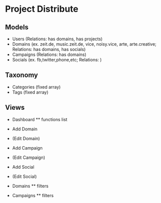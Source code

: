 # Project Distribute

## Models

* Users (Relations: has domains, has projects)
* Domains (ex. zeit.de, music.zeit.de, vice, noisy.vice, arte, arte.creative; Relations: has domains, has socials)
* Campaigns (Relations: has domains)
* Socials (ex. fb,twitter,phone,etc; Relations: )

## Taxonomy
* Categories (fixed array)
* Tags (fixed array)


## Views
* Dashboard
** functions list

* Add Domain
* (Edit Domain)
* Add Campaign
* (Edit Campaign)
* Add Social
* (Edit Social)

* Domains
** filters
* Campaigns
** filters
